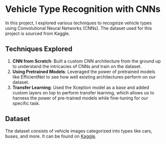# Vehicle Type Recognition with CNNs
In this project, I explored various techniques to recognize vehicle types using Convolutional Neural Networks (CNNs). The dataset used for this project is sourced from Kaggle.

## Techniques Explored
1. **CNN from Scratch**: Built a custom CNN architecture from the ground up to understand the intricacies of CNNs and train on the dataset.
2. **Using Pretrained Models**: Leveraged the power of pretrained models like EfficientNet to see how well existing architectures perform on our dataset.
3. **Transfer Learning**: Used the Xception model as a base and added custom layers on top to perform transfer learning, which allows us to harness the power of pre-trained models while fine-tuning for our specific task.

## Dataset
The dataset consists of vehicle images categorized into types like cars, buses, and more. It can be found on [Kaggle](https://www.kaggle.com/datasets/kaggleashwin/vehicle-type-recognition).
